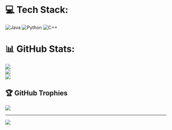 
# 💻 Tech Stack:
![Java](https://img.shields.io/badge/java-%23ED8B00.svg?style=plastic&logo=openjdk&logoColor=white) ![Python](https://img.shields.io/badge/python-3670A0?style=plastic&logo=python&logoColor=ffdd54) ![C++](https://img.shields.io/badge/c++-%2300599C.svg?style=plastic&logo=c%2B%2B&logoColor=white)
# 📊 GitHub Stats:
![](https://github-readme-stats.vercel.app/api?username=radwasayed77&theme=material-palenight&hide_border=false&include_all_commits=false&count_private=false)<br/>
![](https://nirzak-streak-stats.vercel.app/?user=radwasayed77&theme=material-palenight&hide_border=false)<br/>
![](https://github-readme-stats.vercel.app/api/top-langs/?username=radwasayed77&theme=material-palenight&hide_border=false&include_all_commits=false&count_private=false&layout=compact)

## 🏆 GitHub Trophies
![](https://github-profile-trophy.vercel.app/?username=radwasayed77&theme=tokyonight&no-frame=false&no-bg=true&margin-w=4)

---
[![](https://visitcount.itsvg.in/api?id=radwasayed77&icon=0&color=0)](https://visitcount.itsvg.in)

<!-- Proudly created with GPRM ( https://gprm.itsvg.in ) -->
